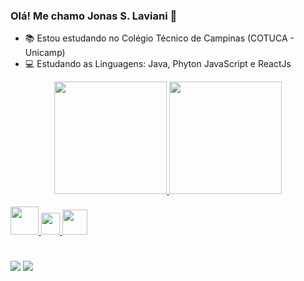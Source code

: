 ### Olá! Me chamo Jonas S. Laviani 👋

- 📚 Estou estudando no Colégio Técnico de Campinas (COTUCA - Unicamp)
- 💻 Estudando as Linguagens: Java, Phyton JavaScript e ReactJs


<div align="center">
  <a href="https://github.com/lavianii">
  <img height="180em" src="https://github-readme-stats.vercel.app/api?username=lavianii&show_icons=true&theme=midnight-purple&include_all_commits=true&count_private=true"/>
  <img height="180em" src="https://github-readme-stats.vercel.app/api/top-langs/?username=lavianii&layout=compact&langs_count=7&theme=midnight-purple"/>
</div>

<div style="display: inline_block"><br>
  <link rel="stylesheet" href="https://cdn.jsdelivr.net/gh/devicons/devicon@v2.15.1/devicon.min.css">
  <img align"center" height="45" width="45" src="https://cdn.jsdelivr.net/gh/devicons/devicon/icons/java/java-original-wordmark.svg" />
  <img align"center" height="35" width="30" src="https://cdn.jsdelivr.net/gh/devicons/devicon/icons/javascript/javascript-original.svg" />
  <img align"center" height="40" width="40" src="https://cdn.jsdelivr.net/gh/devicons/devicon/icons/react/react-original-wordmark.svg" />
          
          
          

</div>
  
#
  
<div> 
  <a href = "mailto:jonaslavi02@gmail.com"><img src="https://img.shields.io/badge/-Gmail-%23333?style=for-the-badge&logo=gmail&logoColor=white" target="_blank"></a>
  <a href="https://www.linkedin.com/in/jonas-soares-laviani-a97443207/" target="_blank"><img src="https://img.shields.io/badge/-LinkedIn-%230077B5?style=for-the-badge&logo=linkedin&logoColor=white" target="_blank"></a>   
</div>
